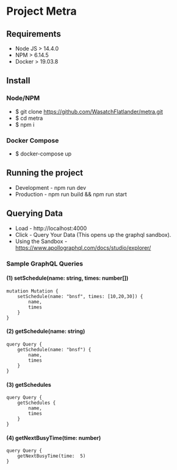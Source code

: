 # Project Metra 

## Requirements
* Node JS > 14.4.0
* NPM > 6.14.5
* Docker > 19.03.8

## Install
### Node/NPM
* $ git clone https://github.com/WasatchFlatlander/metra.git
* $ cd metra
* $ npm i
### Docker Compose
* $ docker-compose up

## Running the project

* Development  - npm run dev
* Production - npm run build && npm run start

## Querying Data
* Load - http://localhost:4000
* Click - Query Your Data (This opens up the graphql sandbox).
* Using the Sandbox - https://www.apollographql.com/docs/studio/explorer/

### Sample GraphQL Queries
####  (1) setSchedule(name: string, times: number[])
```
mutation Mutation {
	setSchedule(name: "bnsf", times: [10,20,30]) {
		name,
		times
	}
}
```
####  (2) getSchedule(name: string)
```
query Query {
	getSchedule(name: "bnsf") {
        name,
        times
    }
}
```
####  (3) getSchedules
```
query Query {
	getSchedules {
        name,
        times
    }
}
```
####  (4) getNextBusyTime(time: number)
```
query Query {
	getNextBusyTime(time:  5)
}
```